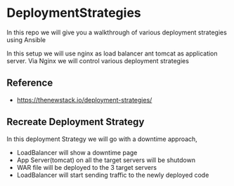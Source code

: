 # DeploymentStrategies

In this repo we will give you a walkthrough of various deployment strategies using Ansible

In this setup we will use nginx as load balancer ant tomcat as application server. Via Nginx we will control various deployment strategies

## Reference
* https://thenewstack.io/deployment-strategies/

## Recreate Deployment Strategy
In this deployment Strategy we will go with a downtime approach,
* LoadBalancer will show a downtime page
* App Server(tomcat) on all the target servers will be shutdown
* WAR file will be deployed to the 3 target servers
* LoadBalancer will start sending traffic to the newly deployed code